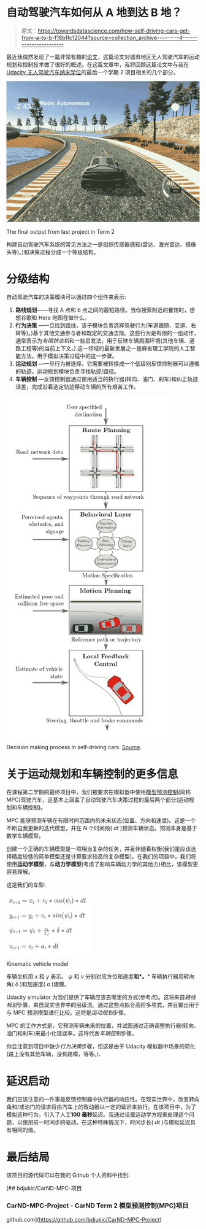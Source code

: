 # 自动驾驶汽车如何从 A 地到达 B 地？

> 原文：<https://towardsdatascience.com/how-self-driving-cars-get-from-a-to-b-f18b1fc12044?source=collection_archive---------4----------------------->

最近我偶然发现了一篇非常有趣的[论文](https://arxiv.org/pdf/1604.07446.pdf)，这篇论文对城市地区无人驾驶汽车的运动规划和控制技术做了很好的概述。在这篇文章中，我将回顾这篇论文中与我在 [Udacity 无人驾驶汽车纳米学位](https://www.udacity.com/course/self-driving-car-engineer-nanodegree--nd013)的最后一个学期 2 项目相关的几个部分。

![](img/a45a92d1e3d56de506d49cbdc4156992.png)

The final output from last project in Term 2

构建自动驾驶汽车系统的常见方法之一是组织传感器感知(雷达、激光雷达、摄像头等)。)和决策过程分成一个等级结构。

# 分级结构

自动驾驶汽车的决策模块可以通过四个组件来表示:

1.  **路线规划**——寻找 A 点和 b 点之间的最短路径。当你搜索附近的餐馆时，想想谷歌和 Here 地图在做什么。
2.  **行为决策** —一旦找到路线，该子模块负责选择驾驶行为(车道跟随、变道、右转等)。)基于其他交通参与者和既定的交通法规。这些行为是有限的一组动作，通常表示为*有限状态机*和一些启发法，用于反映车辆周围环境(其他车辆、道路工程等)的当前上下文。).这一领域的最新发展之一是麻省理工学院的人工智能方法，用于模拟决策过程中的这一步骤。
3.  **运动规划** —一旦行为被选择，它需要被转换成一个低级别反馈控制器可以遵循的轨迹。运动规划模块负责寻找轨迹/路径。
4.  **车辆控制** —反馈控制器通过使用适当的执行器(转向、油门、刹车)和纠正轨迹误差，完成沿着选定轨迹移动车辆的所有艰苦工作。

![](img/9c6ebc1cd74e3d21b935ba04464a8e62.png)

Decision making process in self-driving cars. [Source](https://arxiv.org/pdf/1604.07446.pdf).

# 关于运动规划和车辆控制的更多信息

在课程第二学期的最终项目中，我们被要求在模拟器中使用[模型预测控制](https://en.wikipedia.org/wiki/Model_predictive_control)(简称 MPC)驾驶汽车，这基本上涵盖了自动驾驶汽车决策过程的最后两个部分(运动规划和车辆控制)。

MPC 能够预测车辆在有限时间范围内的未来状态(位置、方向和速度)。这是一个不断自我更新的迭代模型，并在 *N* 个时间段( *dt* )预测车辆状态。预测本身是基于数学车辆模型。

创建一个正确的车辆模型是一项相当复杂的任务，并且伴随着权衡(我们是应该选择精度较低的简单模型还是计算要求较高的复杂模型)。在我们的项目中，我们将使用**运动学模型**，与**动力学模型**(考虑了影响车辆动力学的其他力)相比，该模型更容易理解。

这是我们的车型:

![](img/9f61a328eabce7eaccff7be2a1fa3460.png)

Kinematic vehicle model

车辆坐标用 *x* 和 *y* 表示。 *ψ* 和 *v* 分别对应方位和速度**和*。*** 车辆执行器用转向角( *δ* )和加速度( *a* )建模。

Udacity simulator 为我们提供了车辆应该去哪里的方式(参考点)。这将来自*路线规划*步骤，来自现实世界中的层级流。通过这些点拟合高阶多项式，并且输出用于与 MPC 预测模型进行比较。这将是*运动规划*步骤。

MPC 的工作方式是，它预测车辆未来的位置，并试图通过正确调整执行器(转向、油门和刹车)来最小化错误率。这将代表*车辆控制*步骤。

你会注意到项目中缺少*行为决策*步骤，但这是由于 Udacity 模拟器中场景的简化(路上没有其他车辆，没有路障，等等。).

# 延迟启动

我们应该注意的一件事是反馈控制器中执行器的响应性。在现实世界中，改变转向角和/或油门的请求将由汽车上的致动器以一定的延迟来执行。在该项目中，为了模拟这种行为，引入了人工**100 毫秒**延迟。我通过设置运动学方程来处理这个问题，以使用前一时间步的驱动。在这种特殊情况下，时间步长( *dt* )与模拟延迟具有相同的值。

# 最后结局

该项目的源代码可以在我的 Github 个人资料中找到:

[](https://github.com/bdjukic/CarND-MPC-Project) [## bdjukic/CarND-MPC-项目

### CarND-MPC-Project - CarND Term 2 模型预测控制(MPC)项目

github.com](https://github.com/bdjukic/CarND-MPC-Project)